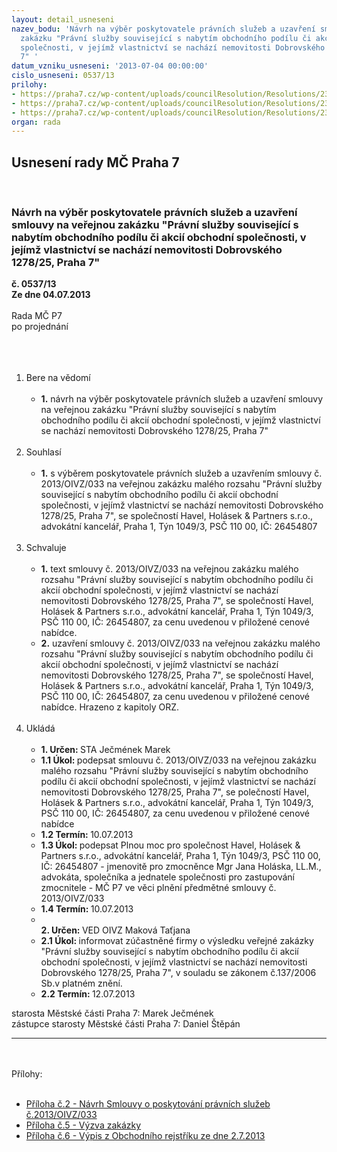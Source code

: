 ```yaml
---
layout: detail_usneseni
nazev_bodu: 'Návrh na výběr poskytovatele právních služeb a uzavření smlouvy na veřejnou
  zakázku "Právní služby související s nabytím obchodního podílu či akcií obchodní
  společnosti, v jejímž vlastnictví se nachází nemovitosti Dobrovského 1278/25, Praha
  7" '
datum_vzniku_usneseni: '2013-07-04 00:00:00'
cislo_usneseni: 0537/13
prilohy:
- https://praha7.cz/wp-content/uploads/councilResolution/Resolutions/23844/37-13-2.smlouva_poskytovani_pravnich_sluzeb.doc
- https://praha7.cz/wp-content/uploads/councilResolution/Resolutions/23844/37-13-5._v%c3%bdzva.doc
- https://praha7.cz/wp-content/uploads/councilResolution/Resolutions/23844/37-13-6.v%c3%bdpis_z_obchodn%c3%adho_rejst%c5%99%c3%adku.pdf
organ: rada
---
```

<div id="ucUsn_pList" class="usn">
	<span><h2>Usnesení rady MČ Praha 7 </h2>
<br></span><div class="standBody">
<span><h3>Návrh na výběr poskytovatele právních služeb a uzavření smlouvy na veřejnou zakázku "Právní služby související s nabytím obchodního podílu či akcií obchodní společnosti, v jejímž vlastnictví se nachází nemovitosti Dobrovského 1278/25, Praha 7" </h3></span><div class="center">
		<strong>č. 0537/13</strong><br>
	</div>
<div class="center">
		<strong>Ze dne 04.07.2013</strong><br><br>
	</div>Rada MČ P7<br>po projednání<br><br><br><ol>
<br><li>Bere na vědomí<br><ul>
<br><li>
<strong>1.</strong> návrh na výběr poskytovatele právních služeb a uzavření smlouvy na veřejnou zakázku "Právní služby související s nabytím obchodního podílu či akcií obchodní společnosti, v jejímž vlastnictví se nachází nemovitosti Dobrovského 1278/25, Praha 7" </li>
</ul>
<br>
</li>
<li>Souhlasí<br><ul>
<br><li>
<strong>1.</strong> s výběrem poskytovatele právních služeb a uzavřením smlouvy č. 2013/OIVZ/033 na veřejnou zakázku malého rozsahu "Právní služby související s nabytím obchodního podílu či akcií obchodní společnosti, v jejímž vlastnictví se nachází nemovitosti Dobrovského 1278/25, Praha 7", se společností Havel, Holásek &amp; Partners s.r.o., advokátní kancelář, Praha 1, Týn 1049/3, PSČ 110 00, IČ: 26454807</li>
</ul>
<br>
</li>
<li>Schvaluje<br><ul>
<br><li>
<strong>1.</strong> text smlouvy č. 2013/OIVZ/033 na veřejnou zakázku malého rozsahu "Právní služby související s nabytím obchodního podílu či akcií obchodní společnosti, v jejímž vlastnictví se nachází nemovitosti Dobrovského 1278/25, Praha 7", se společností Havel, Holásek &amp; Partners s.r.o., advokátní kancelář, Praha 1, Týn 1049/3, PSČ 110 00, IČ: 26454807, za cenu uvedenou v přiložené cenové nabídce.<br>
</li>
<li>
<strong>2.</strong> uzavření smlouvy č. 2013/OIVZ/033 na veřejnou zakázku malého rozsahu "Právní služby související s nabytím obchodního podílu či akcií obchodní společnosti, v jejímž vlastnictví se nachází nemovitosti Dobrovského 1278/25, Praha 7", se společností Havel, Holásek &amp; Partners s.r.o., advokátní kancelář, Praha 1, Týn 1049/3, PSČ 110 00, IČ: 26454807, za cenu uvedenou v přiložené cenové nabídce. Hrazeno z kapitoly ORZ. </li>
</ul>
<br>
</li>
<li>Ukládá<br><ul>
<br><li>
<strong>1. Určen: </strong>STA Ječmének Marek<br>
</li>
<li>
<strong>1.1 Úkol: </strong>podepsat smlouvu č. 2013/OIVZ/033 na veřejnou zakázku malého rozsahu "Právní služby související s nabytím obchodního podílu či akcií obchodní společnosti, v jejímž vlastnictví se nachází nemovitosti Dobrovského 1278/25, Praha 7", se polečností Havel, Holásek &amp; Partners s.r.o., advokátní kancelář, Praha 1, Týn 1049/3, PSČ 110 00, IČ: 26454807, za cenu uvedenou v přiložené cenové nabídce<br>
</li>
<li>
<strong>1.2 Termín: </strong>10.07.2013<br>
</li>
<li>
<strong>1.3 Úkol: </strong>podepsat Plnou moc pro společnost Havel, Holásek &amp; Partners s.r.o., advokátní kancelář, Praha 1, Týn 1049/3, PSČ 110 00, IČ: 26454807 - jmenovitě pro zmocněnce Mgr Jana Holáska, LL.M., advokáta, společníka a jednatele společnosti pro zastupování zmocnitele - MČ P7 ve věci plnění předmětné smlouvy č. 2013/OIVZ/033<br>
</li>
<li>
<strong>1.4 Termín: </strong>10.07.2013<br>
</li>
<li>
<strong><br>2. Určen: </strong>VED OIVZ Maková Taťjana<br>
</li>
<li>
<strong>2.1 Úkol: </strong>informovat zúčastněné firmy o výsledku veřejné zakázky "Právní služby související s nabytím obchodního podílu či akcií obchodní společnosti, v jejímž vlastnictví se nachází nemovitosti Dobrovského 1278/25, Praha 7", v souladu se zákonem č.137/2006 Sb.v platném znění.<br>
</li>
<li>
<strong>2.2 Termín: </strong>12.07.2013</li>
</ul>
</li>
</ol>starosta Městské části Praha 7: Marek Ječmének<br>zástupce starosty Městské části Praha 7: Daniel Štěpán <br><hr>
<br><br>Přílohy: <br><ul>
<br><li>
<a href="/zdroj.aspx?typ=4&amp;Id=51331&amp;sh=-1475679083" target="_blank" title="Odkaz na soubor - 114 kB - nové okno">Příloha č.2 - Návrh Smlouvy o poskytování právních služeb č.2013/OIVZ/033</a> <br>
</li>
<li>
<a href="/zdroj.aspx?typ=4&amp;id=51327&amp;sh=1939992117" target="_blank" title="Odkaz na soubor - 116,5 kB - nové okno">Příloha č.5 - Výzva zakázky</a> <br>
</li>
<li>
<a href="/zdroj.aspx?typ=4&amp;id=51328&amp;sh=1940712981" target="_blank" title="Odkaz na soubor - 59 kB - nové okno">Příloha č.6 - Výpis z Obchodního rejstříku ze dne 2.7.2013</a> </li>
</ul>
</div>
</div>